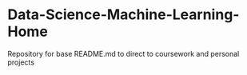 # Data-Science-Machine-Learning-Home
Repository for base README.md to direct to coursework and personal projects 
